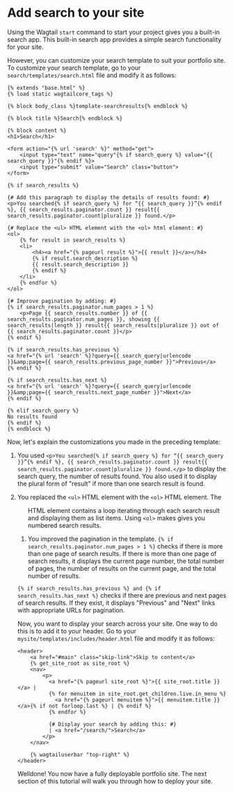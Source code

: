 # Add search to your site

Using the Wagtail `start` command to start your project gives you a built-in search app. This built-in search app provides a simple search functionality for your site.

However, you can customize your search template to suit your portfolio site. To customize your search template, go to your `search/templates/search.html` file and modify it as follows:

```html+django
{% extends "base.html" %}
{% load static wagtailcore_tags %}

{% block body_class %}template-searchresults{% endblock %}

{% block title %}Search{% endblock %}

{% block content %}
<h1>Search</h1>

<form action="{% url 'search' %}" method="get">
    <input type="text" name="query"{% if search_query %} value="{{ search_query }}"{% endif %}>
    <input type="submit" value="Search" class="button">
</form>

{% if search_results %}

{# Add this paragraph to display the details of results found: #}
<p>You searched{% if search_query %} for “{{ search_query }}”{% endif %}, {{ search_results.paginator.count }} result{{ search_results.paginator.count|pluralize }} found.</p>

{# Replace the <ul> HTML element with the <ol> html element: #}
<ol>
    {% for result in search_results %}
    <li>
        <h4><a href="{% pageurl result %}">{{ result }}</a></h4>
        {% if result.search_description %}
        {{ result.search_description }}
        {% endif %}
    </li>
    {% endfor %}
</ol>

{# Improve pagination by adding: #}
{% if search_results.paginator.num_pages > 1 %}
    <p>Page {{ search_results.number }} of {{ search_results.paginator.num_pages }}, showing {{ search_results|length }} result{{ search_results|pluralize }} out of {{ search_results.paginator.count }}</p>
{% endif %}

{% if search_results.has_previous %}
<a href="{% url 'search' %}?query={{ search_query|urlencode }}&amp;page={{ search_results.previous_page_number }}">Previous</a>
{% endif %}

{% if search_results.has_next %}
<a href="{% url 'search' %}?query={{ search_query|urlencode }}&amp;page={{ search_results.next_page_number }}">Next</a>
{% endif %}

{% elif search_query %}
No results found
{% endif %}
{% endblock %}
```

Now, let's explain the customizations you made in the preceding template:

1. You used `<p>You searched{% if search_query %} for “{{ search_query }}”{% endif %}, {{ search_results.paginator.count }} result{{ search_results.paginator.count|pluralize }} found.</p>` to display the search query, the number of results found. You also used it to display the plural form of "result" if more than one search result is found.

2. You replaced the `<ul>` HTML element with the `<ol>` HTML element. The <ol> HTML element contains a loop iterating through each search result and displaying them as list items. Using `<ol>` makes gives you numbered search results.

3. You improved the pagination in the template. `{% if search_results.paginator.num_pages > 1 %}` checks if there is more than one page of search results. If there is more than one page of search results, it displays the current page number, the total number of pages, the number of results on the current page, and the total number of results.

`{% if search_results.has_previous %} and {% if search_results.has_next %}` checks if there are previous and next pages of search results. If they exist, it displays "Previous" and "Next" links with appropriate URLs for pagination.

Now, you want to display your search across your site. One way to do this is to add it to your header. Go to your `mysite/templates/includes/header.html` file and modify it as follows:

```html+django
<header>
    <a href="#main" class="skip-link">Skip to content</a>
    {% get_site_root as site_root %}
    <nav>
        <p>
          <a href="{% pageurl site_root %}">{{ site_root.title }}</a> |
          {% for menuitem in site_root.get_children.live.in_menu %}
            <a href="{% pageurl menuitem %}">{{ menuitem.title }}</a>{% if not forloop.last %} | {% endif %}
          {% endfor %}

          {# Display your search by adding this: #}
          | <a href="/search/">Search</a>
        </p>
    </nav>

    {% wagtailuserbar "top-right" %}
</header>
```

Welldone! You now have a fully deployable portfolio site. The next section of this tutorial will walk you through how to deploy your site.